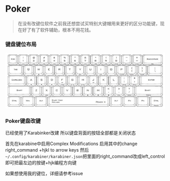 # Poker
>在没有改键位软件之前我还想尝试买特别大键帽用来更好的区分功能键，现在好了有了软件辅助，根本不用花钱。


### 键盘键位布局

![](/poker.jpeg)

### Poker键盘改键

已经使用了Karabinker改建
所以键盘背面的按钮全部都是关闭状态

首先在karabine中启用Complex Modifications 启用其中的change right_command +hjkl to arrow keys
然后`~/.config/karabiner/karabiner.json`把里面的right_command改成left_control即可把最左边的按键+hjk编程方向键

如果想使用我的键位，详细请参考issue

